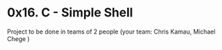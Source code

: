 # 0x16. C - Simple Shell

 Project to be done in teams of 2 people (your team: Chris Kamau, Michael Chege )
